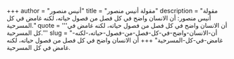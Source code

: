 +++
author = "أنيس منصور"
title = "مقولة أنيس منصور"
description = "مقولة أنيس منصور: أن الانسان واضح في كل فصل من فصول حياته، لكنه غامض في كل المسرحية."
quote = '''أن الانسان واضح في كل فصل من فصول حياته، لكنه غامض في كل المسرحية.'''
slug = "أن-الانسان-واضح-في-كل-فصل-من-فصول-حياته،-لكنه-غامض-في-كل-المسرحية"
+++
أن الانسان واضح في كل فصل من فصول حياته، لكنه غامض في كل المسرحية.
